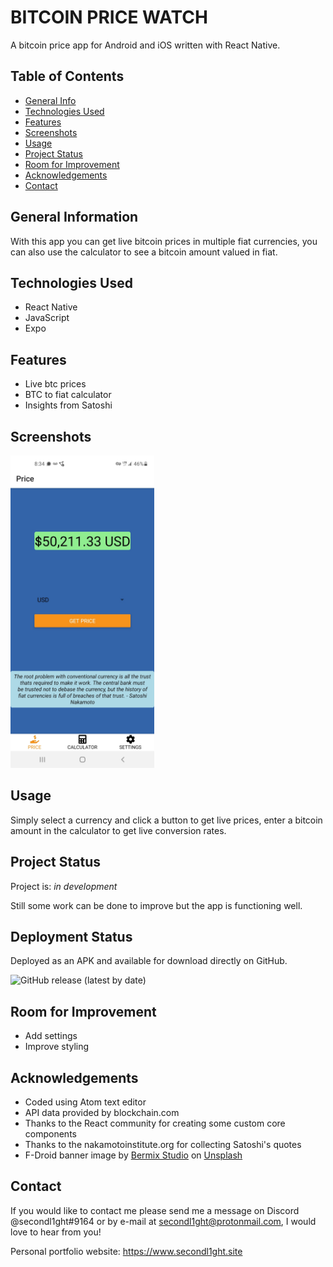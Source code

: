 # BITCOIN PRICE WATCH

A bitcoin price app for Android and iOS written with React Native.

## Table of Contents

-   [General Info](#general-information)
-   [Technologies Used](#technologies-used)
-   [Features](#features)
-   [Screenshots](#screenshots)
-   [Usage](#usage)
-   [Project Status](#project-status)
-   [Room for Improvement](#room-for-improvement)
-   [Acknowledgements](#acknowledgements)
-   [Contact](#contact)

## General Information

With this app you can get live bitcoin prices in multiple fiat currencies, you can also use the calculator to see a bitcoin amount valued in fiat.

## Technologies Used

-   React Native
-   JavaScript
-   Expo

## Features

-   Live btc prices
-   BTC to fiat calculator
-   Insights from Satoshi

## Screenshots

<img src='./assets/screenshot.jpeg' style='height:500px'>

## Usage

Simply select a currency and click a button to get live prices, enter a bitcoin amount in the calculator to get live conversion rates.

## Project Status

Project is: _in development_

Still some work can be done to improve but the app is functioning well.

## Deployment Status

Deployed as an APK and available for download directly on GitHub.

![GitHub release (latest by date)](https://img.shields.io/github/v/release/secondl1ght/btcpriceapp?label=latest&style=flat-square)

## Room for Improvement

-   Add settings
-   Improve styling

## Acknowledgements

-   Coded using Atom text editor
-   API data provided by blockchain.com
-   Thanks to the React community for creating some custom core components
-   Thanks to the nakamotoinstitute.org for collecting Satoshi's quotes
-   F-Droid banner image by <a href="https://unsplash.com/@bermixstudio?utm_source=unsplash&utm_medium=referral&utm_content=creditCopyText">Bermix Studio</a> on <a href="https://unsplash.com/s/photos/bitcoin?utm_source=unsplash&utm_medium=referral&utm_content=creditCopyText">Unsplash</a>


## Contact

If you would like to contact me please send me a message on Discord @secondl1ght#9164 or by e-mail at secondl1ght@protonmail.com, I would love to hear from you!

Personal portfolio website: <https://www.secondl1ght.site>
